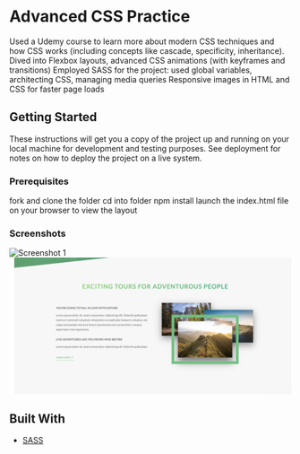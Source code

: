 # Advanced CSS Practice

Used a Udemy course to learn more about modern CSS techniques and how CSS works (including concepts like cascade, specificity, inheritance).
Dived into Flexbox layouts, advanced CSS animations (with keyframes and transitions)
Employed SASS for the project: used global variables, architecting CSS, managing media queries
Responsive images in HTML and CSS for faster page loads

## Getting Started

These instructions will get you a copy of the project up and running on your local machine for development and testing purposes. See deployment for notes on how to deploy the project on a live system.

### Prerequisites

fork and clone the folder
cd into folder
npm install
launch the index.html file on your browser to view the layout

### Screenshots

![Screenshot 1](project-screenshots/screenshot_1.png)
![Screenshot 2](project-screenshots/Screenshot_2.png)

## Built With

- [SASS](https://sass-lang.com/)
